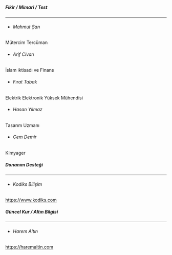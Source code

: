 ##### Fikir / Mimari / Test
---  
- ###### Mahmut Şan 
Mütercim Tercüman

- ###### Arif Civan
İslam iktisadı ve Finans

- ###### Fırat Tabak
Elektrik Elektronik Yüksek Mühendisi

- ###### Hasan Yılmaz  
Tasarım Uzmanı

- ###### Cem Demir  
Kimyager

##### Donanım Desteği
---
- ###### Kodiks Bilişim  
https://www.kodiks.com

 ##### Güncel Kur / Altın Bilgisi
---
- ###### Harem Altın  
https://haremaltin.com